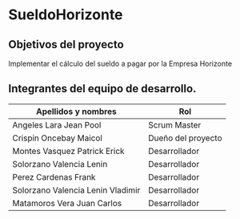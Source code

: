 # SueldoHorizonte
## Objetivos del proyecto
  Implementar el cálculo del sueldo a pagar por la Empresa Horizonte
## Integrantes del equipo de desarrollo.
  | Apellidos y nombres | Rol |
  | ------------------- | --- |
  | Angeles Lara Jean Pool | Scrum Master |
  | Crispin Oncebay Maicol | Dueño del proyecto |
  | Montes Vasquez Patrick Erick | Desarrollador |
  | Solorzano Valencia Lenin | Desarrollador |
  | Perez Cardenas Frank  | Desarrollador |
  | Solorzano Valencia Lenin Vladimir | Desarrollador |
  | Matamoros Vera Juan Carlos | Desarrollador |
  
